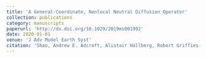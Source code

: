 ```yaml
---
title: 'A General‐Coordinate, Nonlocal Neutral Diffusion Operator'
collection: publications
category: manuscripts
paperurl: 'http://dx.doi.org/10.1029/2019ms001992' 
date: 2020-01-01
venue: 'J Adv Model Earth Syst'
citation: 'Shao, Andrew E. Adcroft, Alistair Hallberg, Robert Griffies, Stephen M.. "A General‐Coordinate, Nonlocal Neutral Diffusion Operator". J Adv Model Earth Syst, 2020.'
---
```

